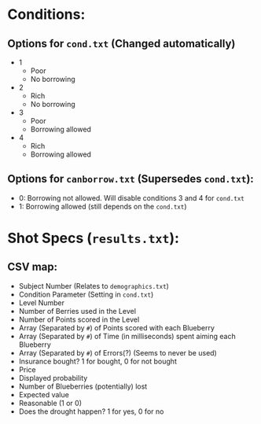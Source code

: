 Conditions:
===
Options for `cond.txt` (Changed automatically)
---
- 1
  - Poor
  - No borrowing
- 2
  - Rich
  - No borrowing
- 3
  - Poor
  - Borrowing allowed
- 4
  - Rich
  - Borrowing allowed

Options for `canborrow.txt` (Supersedes `cond.txt`):
---
- 0: Borrowing not allowed. Will disable conditions 3 and 4 for `cond.txt`
- 1: Borrowing allowed (still depends on the `cond.txt`)

Shot Specs (`results.txt`):
===
CSV map:
---
- Subject Number (Relates to `demographics.txt`)
- Condition Parameter (Setting in `cond.txt`)
- Level Number
- Number of Berries used in the Level
- Number of Points scored in the Level
- Array (Separated by `#`) of Points scored with each Blueberry
- Array (Separated by `#`) of Time (in milliseconds) spent aiming each Blueberry
- Array (Separated by `#`) of Errors(?) (Seems to never be used)
- Insurance bought? 1 for bought, 0 for not bought
- Price
- Displayed probability
- Number of Blueberries (potentially) lost
- Expected value
- Reasonable (1 or 0)
- Does the drought happen? 1 for yes, 0 for no
